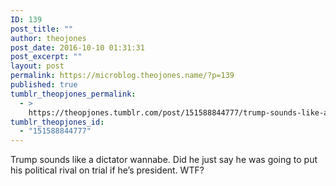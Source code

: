 ```yaml
---
ID: 139
post_title: ""
author: theojones
post_date: 2016-10-10 01:31:31
post_excerpt: ""
layout: post
permalink: https://microblog.theojones.name/?p=139
published: true
tumblr_theopjones_permalink:
  - >
    https://theopjones.tumblr.com/post/151588844777/trump-sounds-like-a-dictator-wannabe-did-he-just
tumblr_theopjones_id:
  - "151588844777"
---
```

<p>Trump sounds like a dictator wannabe. Did he just say he was going to put his political rival on trial if he&rsquo;s president. WTF?</p>
